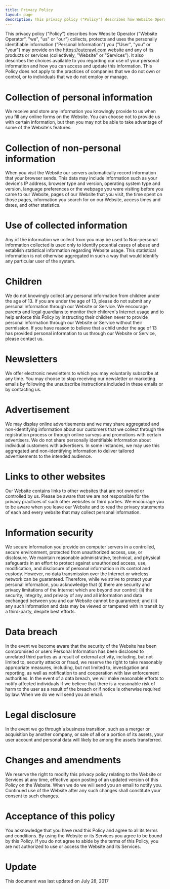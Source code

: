 ```yaml
---
title: Privacy Policy
layout: page
description: This privacy policy ("Policy") describes how Website Operator ("Website Operator", "we", "us" or "our") collects, protects and uses the personally identifiable information ...
---
```


This privacy policy ("Policy") describes how Website Operator ("Website Operator", "we", "us" or "our") collects, protects and uses the personally identifiable information ("Personal Information") you ("User", "you" or "your") may provide on the <https://outcrawl.com> website and any of its products or services (collectively, "Website" or "Services"). It also describes the choices available to you regarding our use of your personal information and how you can access and update this information. This Policy does not apply to the practices of companies that we do not own or control, or to individuals that we do not employ or manage.

# Collection of personal information

We receive and store any information you knowingly provide to us when you fill any online forms on the Website.  You can choose not to provide us with certain information, but then you may not be able to take advantage of some of the Website's features.

# Collection of non-personal information

When you visit the Website our servers automatically record information that your browser sends. This data may include information such as your device's IP address, browser type and version, operating system type and version, language preferences or the webpage you were visiting before you came to our Website, pages of our Website that you visit, the time spent on those pages, information you search for on our Website, access times and dates, and other statistics.

# Use of collected information

Any of the information we collect from you may be used to  Non-personal information collected is used only to identify potential cases of abuse and establish statistical information regarding Website usage. This statistical information is not otherwise aggregated in such a way that would identify any particular user of the system.

# Children

We do not knowingly collect any personal information from children under the age of 13. If you are under the age of 13, please do not submit any personal information through our Website or Service. We encourage parents and legal guardians to monitor their children's Internet usage and to help enforce this Policy by instructing their children never to provide personal information through our Website or Service without their permission. If you have reason to believe that a child under the age of 13 has provided personal information to us through our Website or Service, please contact us.

# Newsletters

We offer electronic newsletters to which you may voluntarily subscribe at any time. You may choose to stop receiving our newsletter or marketing emails by following the unsubscribe instructions included in these emails or by contacting us.

# Advertisement

We may display online advertisements and we may share aggregated and non-identifying information about our customers that we collect through the registration process or through online surveys and promotions with certain advertisers. We do not share personally identifiable information about individual customers with advertisers. In some instances, we may use this aggregated and non-identifying information to deliver tailored advertisements to the intended audience.

# Links to other websites

Our Website contains links to other websites that are not owned or controlled by us. Please be aware that we are not responsible for the privacy practices of such other websites or third parties. We encourage you to be aware when you leave our Website and to read the privacy statements of each and every website that may collect personal information.

# Information security

We secure information you provide on computer servers in a controlled, secure environment, protected from unauthorized access, use, or disclosure. We maintain reasonable administrative, technical, and physical safeguards in an effort to protect against unauthorized access, use, modification, and disclosure of personal information in its control and custody. However, no data transmission over the Internet or wireless network can be guaranteed. Therefore, while we strive to protect your personal information, you acknowledge that (i) there are security and privacy limitations of the Internet which are beyond our control; (ii) the security, integrity, and privacy of any and all information and data exchanged between you and our Website cannot be guaranteed; and (iii) any such information and data may be viewed or tampered with in transit by a third-party, despite best efforts.

# Data breach

In the event we become aware that the security of the Website has been compromised or users Personal Information has been disclosed to unrelated third parties as a result of external activity, including, but not limited to, security attacks or fraud, we reserve the right to take reasonably appropriate measures, including, but not limited to, investigation and reporting, as well as notification to and cooperation with law enforcement authorities. In the event of a data breach, we will make reasonable efforts to notify affected individuals if we believe that there is a reasonable risk of harm to the user as a result of the breach or if notice is otherwise required by law. When we do we will send you an email.

# Legal disclosure

In the event we go through a business transition, such as a merger or acquisition by another company, or sale of all or a portion of its assets, your user account and personal data will likely be among the assets transferred.

# Changes and amendments

We reserve the right to modify this privacy policy relating to the Website or Services at any time, effective upon posting of an updated version of this Policy on the Website. When we do we will  send you an email to notify you. Continued use of the Website after any such changes shall constitute your consent to such changes.

# Acceptance of this policy

You acknowledge that you have read this Policy and agree to all its terms and conditions. By using the Website or its Services you agree to be bound by this Policy. If you do not agree to abide by the terms of this Policy, you are not authorized to use or access the Website and its Services.

# Update

This document was last updated on July 28, 2017
